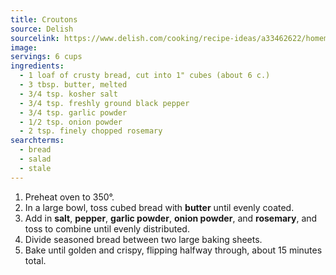 ```yaml
---
title: Croutons
source: Delish
sourcelink: https://www.delish.com/cooking/recipe-ideas/a33462622/homemade-croutons-recipe/
image:
servings: 6 cups
ingredients:
  - 1 loaf of crusty bread, cut into 1" cubes (about 6 c.)
  - 3 tbsp. butter, melted
  - 3/4 tsp. kosher salt
  - 3/4 tsp. freshly ground black pepper
  - 3/4 tsp. garlic powder
  - 1/2 tsp. onion powder
  - 2 tsp. finely chopped rosemary
searchterms:
  - bread
  - salad
  - stale
---
```


1. Preheat oven to 350°.
2. In a large bowl, toss cubed bread with **butter** until evenly coated.
3. Add in **salt**, **pepper**, **garlic powder**, **onion powder**, and **rosemary**, and toss to combine until evenly distributed.
4. Divide seasoned bread between two large baking sheets.
5. Bake until golden and crispy, flipping halfway through, about 15 minutes total.
